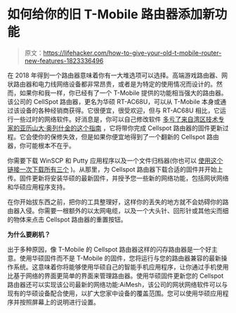 # 如何给你的旧 T-Mobile 路由器添加新功能

> 原文：<https://lifehacker.com/how-to-give-your-old-t-mobile-router-new-features-1823336496>

在 2018 年得到一个路由器意味着你有一大堆选项可以选择。高端游戏路由器、网状路由器和电力线网络设备都非常昂贵，或者是为特定的使用情况而设计的。然而，如果你和我一样，你已经有了一个 T-Mobile 提供的功能相当强大的路由器。该公司的 CellSpot 路由器，更名为华硕 RT-AC68U，可以从 T-Mobile 本身或通过该设备的各种经销商获得。它很便宜，很受欢迎，但与 RT-AC68U 相比，它运行一些过时的网络软件。好消息是，你可以自己修改软件 [多亏了来自湾区技术专家的亚历山大·奥列什金的这个指南](http://www.bayareatechpros.com/ac1900-to-ac68u/) ，它将带你完成 Cellspot 路由器的固件更新过程。它会使你的保修失效，但是如果你便宜地得到了一个翻新的 Cellspot 路由器，你可能根本不在乎。



你需要下载 WinSCP 和 Putty 应用程序以及一个文件归档器(你也可以 [使用这个链接一次下载所有三个](https://ninite.com/peazip-putty-winscp/) )。从那里，为 Cellspot 路由器下载合适的固件并开始上传。固件更新将安装华硕的最新固件，并授予您一些新的网络功能，包括网状网络和华硕应用程序支持。

在你开始拔东西之前，把你的工具整理好，这样你的丢失的地方就不会妨碍你的路由器入侵。你需要一根额外的以太网电缆，以及一个大头针、回形针或其他尖而细的物体来点击 Cellspot 路由器的重置按钮。

**为什么要刷机？**

出于多种原因，像 T-Mobile 的 Cellspot 路由器这样的闪存路由器是一个好主意。使用华硕固件而不是 T-Mobile 的固件，您将运行与您的路由器兼容的最新操作系统。这意味着你将能够使用华硕自己的智能手机应用程序，让你通过手机使用比基于网络的界面更简单的界面来管理路由器。使用华硕固件更新您的 Cellspot 路由器还可以实现该公司最新的网络功能:AiMesh，该公司的网状网络软件可以与现有的华硕设备配合使用，以扩大您家中设备的覆盖范围。您可以使用华硕应用程序并按照屏幕上的说明进行设置。